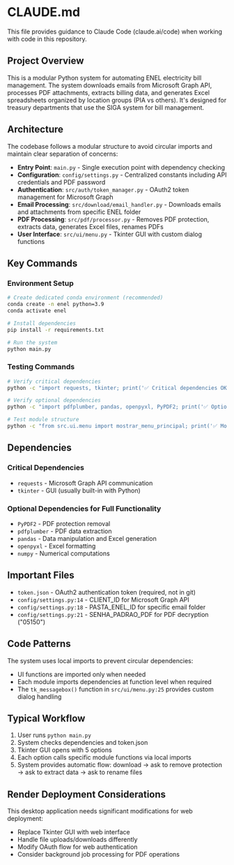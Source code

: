 # CLAUDE.md

This file provides guidance to Claude Code (claude.ai/code) when working with code in this repository.

## Project Overview

This is a modular Python system for automating ENEL electricity bill management. The system downloads emails from Microsoft Graph API, processes PDF attachments, extracts billing data, and generates Excel spreadsheets organized by location groups (PIA vs others). It's designed for treasury departments that use the SIGA system for bill management.

## Architecture

The codebase follows a modular structure to avoid circular imports and maintain clear separation of concerns:

- **Entry Point**: `main.py` - Single execution point with dependency checking
- **Configuration**: `config/settings.py` - Centralized constants including API credentials and PDF password
- **Authentication**: `src/auth/token_manager.py` - OAuth2 token management for Microsoft Graph
- **Email Processing**: `src/download/email_handler.py` - Downloads emails and attachments from specific ENEL folder
- **PDF Processing**: `src/pdf/processor.py` - Removes PDF protection, extracts data, generates Excel files, renames PDFs
- **User Interface**: `src/ui/menu.py` - Tkinter GUI with custom dialog functions

## Key Commands

### Environment Setup
```bash
# Create dedicated conda environment (recommended)
conda create -n enel python=3.9
conda activate enel

# Install dependencies
pip install -r requirements.txt

# Run the system
python main.py
```

### Testing Commands
```bash
# Verify critical dependencies
python -c "import requests, tkinter; print('✅ Critical dependencies OK')"

# Verify optional dependencies
python -c "import pdfplumber, pandas, openpyxl, PyPDF2; print('✅ Optional dependencies OK')"

# Test module structure
python -c "from src.ui.menu import mostrar_menu_principal; print('✅ Modules OK')"
```

## Dependencies

### Critical Dependencies
- `requests` - Microsoft Graph API communication
- `tkinter` - GUI (usually built-in with Python)

### Optional Dependencies for Full Functionality
- `PyPDF2` - PDF protection removal  
- `pdfplumber` - PDF data extraction
- `pandas` - Data manipulation and Excel generation
- `openpyxl` - Excel formatting
- `numpy` - Numerical computations

## Important Files

- `token.json` - OAuth2 authentication token (required, not in git)
- `config/settings.py:14` - CLIENT_ID for Microsoft Graph API
- `config/settings.py:18` - PASTA_ENEL_ID for specific email folder
- `config/settings.py:21` - SENHA_PADRAO_PDF for PDF decryption ("05150")

## Code Patterns

The system uses local imports to prevent circular dependencies:
- UI functions are imported only when needed
- Each module imports dependencies at function level when required
- The `tk_messagebox()` function in `src/ui/menu.py:25` provides custom dialog handling

## Typical Workflow

1. User runs `python main.py`
2. System checks dependencies and token.json
3. Tkinter GUI opens with 5 options
4. Each option calls specific module functions via local imports
5. System provides automatic flow: download → ask to remove protection → ask to extract data → ask to rename files

## Render Deployment Considerations

This desktop application needs significant modifications for web deployment:
- Replace Tkinter GUI with web interface
- Handle file uploads/downloads differently
- Modify OAuth flow for web authentication
- Consider background job processing for PDF operations